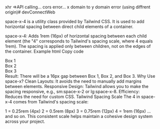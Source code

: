 xhr =>API calling...
cors error...
x domain to y domain error  (using diffrent origin)#   d e v C o n n e c t W e b 
 
 


space-x-4 is a utility class provided by Tailwind CSS. It is used to add horizontal spacing between direct child elements of a container.

space-x-4:
Adds 1rem (16px) of horizontal spacing between each child element (the "4" corresponds to Tailwind's spacing scale, where 4 equals 1rem).
The spacing is applied only between children, not on the edges of the container.
Example
html
Copy code
<div class="flex space-x-4">
  <div class="bg-red-500 p-4">Box 1</div>
  <div class="bg-green-500 p-4">Box 2</div>
  <div class="bg-blue-500 p-4">Box 3</div>
</div>
Result:
There will be a 16px gap between Box 1, Box 2, and Box 3.
Why Use space-x?
Clean Layouts: It avoids the need to manually add margins between elements.
Responsive Design: Tailwind allows you to make the spacing responsive, e.g., sm:space-x-2 or lg:space-x-8.
Efficiency: Reduces the need for custom CSS.
Tailwind Spacing Scale
The 4 in space-x-4 comes from Tailwind's spacing scale:

1 = 0.25rem (4px)
2 = 0.5rem (8px)
3 = 0.75rem (12px)
4 = 1rem (16px)
... and so on.
This consistent scale helps maintain a cohesive design system across your project.